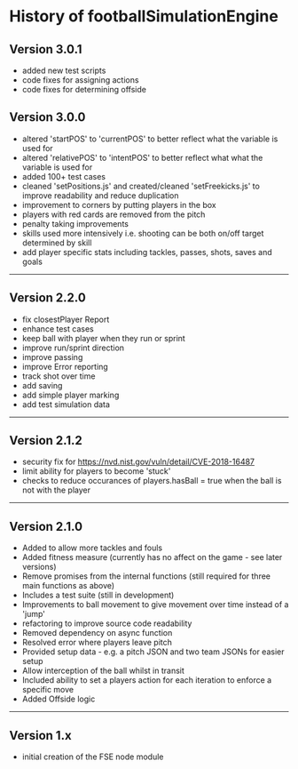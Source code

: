 # History of footballSimulationEngine

## Version 3.0.1
- added new test scripts
- code fixes for assigning actions
- code fixes for determining offside

## Version 3.0.0
- altered 'startPOS' to 'currentPOS' to better reflect what the variable is used for
- altered 'relativePOS' to 'intentPOS' to better reflect what what the variable is used for
- added 100+ test cases
- cleaned 'setPositions.js' and created/cleaned 'setFreekicks.js' to improve readability and reduce duplication
- improvement to corners by putting players in the box
- players with red cards are removed from the pitch
- penalty taking improvements
- skills used more intensively i.e. shooting can be both on/off target determined by skill
- add player specific stats including tackles, passes, shots, saves and goals
---
## Version 2.2.0
- fix closestPlayer Report
- enhance test cases
- keep ball with player when they run or sprint
- improve run/sprint direction
- improve passing
- improve Error reporting
- track shot over time
- add saving
- add simple player marking
- add test simulation data
---
## Version 2.1.2
- security fix for https://nvd.nist.gov/vuln/detail/CVE-2018-16487
- limit ability for players to become 'stuck'
- checks to reduce occurances of players.hasBall = true when the ball is not with the player
---
## Version 2.1.0
- Added to allow more tackles and fouls
- Added fitness measure (currently has no affect on the game - see later versions)
- Remove promises from the internal functions (still required for three main functions as above)
- Includes a test suite (still in development)
- Improvements to ball movement to give movement over time instead of a 'jump'
- refactoring to improve source code readability
- Removed dependency on async function
- Resolved error where players leave pitch
- Provided setup data - e.g. a pitch JSON and two team JSONs for easier setup
- Allow interception of the ball whilst in transit
- Included ability to set a players action for each iteration to enforce a specific move
- Added Offside logic
---
## Version 1.x
- initial creation of the FSE node module
